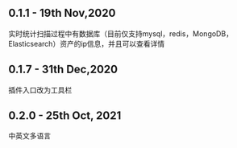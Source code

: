 ## 0.1.1 - 19th Nov,2020
实时统计扫描过程中有数据库（目前仅支持mysql，redis，MongoDB，Elasticsearch）资产的ip信息，并且可以查看详情

## 0.1.7 - 31th  Dec,2020
插件入口改为工具栏

## 0.2.0 - 25th Oct, 2021 
中英文多语言